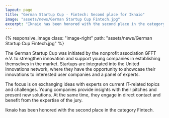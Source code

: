 ```yaml
---
layout: page
title: "German Startup Cup - Fintech: Second place for Iknaio"
image: "assets/news/German Startup Cup Fintech.jpg"
excerpt: "Iknaio has been honored with the second place in the category Fintech at the German Startup Cup"
---
```

{% responsive_image class: "image-right" path: "assets/news/German Startup Cup Fintech.jpg" %}

The German Startup Cup was initiated by the nonprofit association GFFT e.V. to strengthen innovation and support young companies in establishing themselves in the market. Startups are integrated into the United Innovations network, where they have the opportunity to showcase their innovations to interested user companies and a panel of experts.

The focus is on exchanging ideas with experts on current IT-related topics and challenges. Young companies provide insights with their pitches and present new solutions. At the same time, they engage in direct contact and benefit from the expertise of the jury.

Iknaio has been honored with the second place in the category Fintech.
